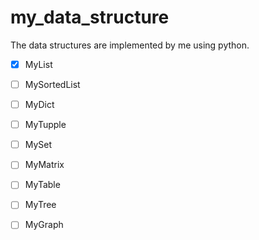 # my_data_structure
The data structures are implemented by me using python.
- [x] MyList
- [ ] MySortedList
- [ ] MyDict
- [ ] MyTupple
- [ ] MySet
- [ ] MyMatrix
- [ ] MyTable
- [ ] MyTree
- [ ] MyGraph


